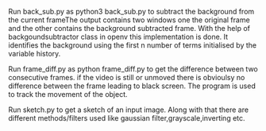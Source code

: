 Run back_sub.py as python3 back_sub.py to subtract the background from the current frameThe output contains two windows one the original frame and the other contains the background subtracted frame. With the help of backgoundsubtractor class in openv this implementation is done. It identifies the background using the first n number of terms initialised by the variable history.

Run frame_diff.py as python frame_diff.py to get the difference between two consecutive frames. if the video is still or unmoved there is obvioulsy no difference between the frame leading to black screen. The program is used to track the movement of the object.

Run sketch.py to get a sketch of an input image. Along with that there are different methods/filters used like gaussian filter,grayscale,inverting etc.
